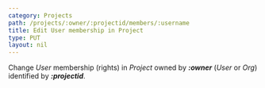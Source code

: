 ```yaml
---
category: Projects
path: /projects/:owner/:projectid/members/:username
title: Edit User membership in Project
type: PUT
layout: nil
---
```


Change *User* membership (rights) in *Project* owned by ***:owner*** (*User* or *Org*) identified by ***:projectid***.